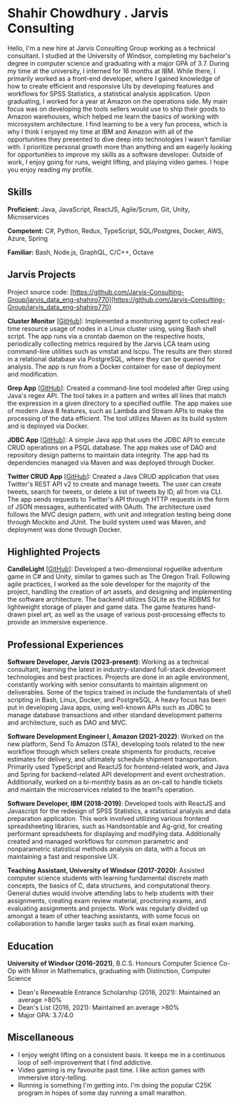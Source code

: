 # Shahir Chowdhury . Jarvis Consulting

Hello, I'm a new hire at Jarvis Consulting Group working as a technical consultant. I studied at the University of Windsor, completing my bachelor's degree in computer science and graduating with a major GPA of 3.7. During my time at the university, I interned for 16 months at IBM. While there, I primarily worked as a front-end developer, where I gained knowledge of how to create efficient and responsive UIs by developing features and workflows for SPSS Statistics, a statistical analysis application. Upon graduating, I worked for a year at Amazon on the operations side.  My main focus was on developing the tools sellers would use to ship their goods to Amazon warehouses, which helped me learn the basics of working with microsystem architecture. I find learning to be a very fun process, which is why I think I enjoyed my time at IBM and Amazon with all of the opportunities they presented to dive deep into technologies I wasn't familiar with. I prioritize personal growth more than anything and am eagerly looking for opportunities to improve my skills as a software developer. Outside of work, I enjoy going for runs, weight lifting, and playing video games. I hope you enjoy reading my profile.

## Skills

**Proficient:** Java, JavaScript, ReactJS, Agile/Scrum, Git, Unity, Microservices

**Competent:** C#, Python, Redux, TypeScript, SQL/Postgres, Docker, AWS, Azure, Spring

**Familiar:** Bash, Node.js, GraphQL, C/C++, Octave

## Jarvis Projects

Project source code: [https://github.com/Jarvis-Consulting-Group/jarvis_data_eng-shahiro770](https://github.com/Jarvis-Consulting-Group/jarvis_data_eng-shahiro770)


**Cluster Monitor** [[GitHub](https://github.com/Jarvis-Consulting-Group/jarvis_data_eng-shahiro770/tree/master/linux_sql)]: Implemented a monitoring agent to collect real-time resource usage of nodes in a Linux cluster using, using Bash shell script. The app runs via a crontab daemon on the respective hosts, periodically collecting metrics required by the Jarvis LCA team using command-line utilities such as vmstat and lscpu. The results are then stored in a relational database via PostgreSQL, where they can be queried for analysis. The app is run from a Docker container for ease of deployment and modification.

**Grep App** [[GitHub](https://github.com/Jarvis-Consulting-Group/jarvis_data_eng-shahiro770/tree/masterhttps://github.com/Jarvis-Consulting-Group/jarvis_data_eng-shahiro770/tree/release/core_java/grep)]: Created a command-line tool modeled after Grep using Java's regex API. The tool takes in a pattern and writes all lines that match the expression in a given directory to a specified outfile. The app makes use of modern Java 8 features, such as Lambda and Stream APIs to make the processing of the data efficient. The tool utilizes Maven as its build system and is deployed via Docker.

**JDBC App** [[GitHub](https://github.com/Jarvis-Consulting-Group/jarvis_data_eng-shahiro770/tree/master/core_java/jdbc)]: A simple Java app that uses the JDBC API to execute CRUD operations on a PSQL database. The app makes use of DAO and repository design patterns to maintain data integrity. The app had its dependencies managed via Maven and was deployed through Docker.

**Twitter CRUD App** [[GitHub](https://github.com/Jarvis-Consulting-Group/jarvis_data_eng-shahiro770/tree/master/core_java/twitter)]: Created a Java CRUD application that uses Twitter's REST API v2 to create and manage tweets. The user can create tweets, search for tweets, or delete a list of tweets by ID, all from via CLI. The app sends requests to Twitter's API through HTTP requests in the form of JSON messages, authenticated with OAuth. The architecture used follows the MVC design pattern, with unit and integration testing being done through Mockito and JUnit. The build system used was Maven, and deployment was done through Docker.


## Highlighted Projects
**CandleLight** [[GitHub](https://github.com/shahiro770/CandleLight)]: Developed a two-dimensional roguelike adventure game in C# and Unity, similar to games such as The Oregon Trail. Following agile practices, I worked as the sole developer for the majority of the project, handling the creation of art assets, and designing and implementing the software architecture. The backend utilizes SQLite as the RDBMS for lightweight storage of player and game data. The game features hand-drawn pixel art, as well as the usage of various post-processing effects to provide an immersive experience.


## Professional Experiences

**Software Developer, Jarvis (2023-present)**: Working as a technical consultant, learning the latest in industry-standard full-stack development technologies and best practices. Projects are done in an agile environment, constantly working with senior consultants to maintain alignment on deliverables. Some of the topics trained in include the fundamentals of shell scripting in Bash, Linux, Docker, and PostgreSQL. A heavy focus has been put in developing Java apps, using well-known APIs such as JDBC to manage database transactions and other standard development patterns and architecture, such as DAO and MVC.

**Software Development Engineer I, Amazon (2021-2022)**: Worked on the new platform, Send To Amazon (STA), developing tools related to the new workflow through which sellers create shipments for products, receive estimates for delivery, and ultimately schedule shipment transportation. Primarily used TypeScript and ReactJS for frontend-related work, and Java and Spring for backend-related API development and event orchestration. Additionally, worked on a bi-monthly basis as an on-call to handle tickets and maintain the microservices related to the team?s operation.

**Software Developer, IBM (2018-2019)**: Developed tools with ReactJS and Javascript for the redesign of SPSS Statistics, a statistical analysis and data preparation application. This work involved utilizing various frontend spreadsheeting libraries, such as Handsontable and Ag-grid, for creating performant spreadsheets for displaying and modifying data. Additionally created and managed workflows for common parametric and nonparametric statistical methods analysis on data, with a focus on maintaining a fast and responsive UX.

**Teaching Assistant, University of Windsor (2017-2020)**: Assisted computer science students with learning fundamental discrete math concepts, the basics of C, data structures, and computational theory. General duties would involve attending labs to help students with their assignments, creating exam review material, proctoring exams, and evaluating assignments and projects. Work was regularly divided up amongst a team of other teaching assistants, with some focus on collaboration to handle larger tasks such as final exam marking.


## Education
**University of Windsor (2016-2021)**, B.C.S. Honours Computer Science Co-Op with Minor in Mathematics, graduating with Distinction, Computer Science
- Dean's Renewable Entrance Scholarship (2016, 2021): Maintained an average >80% 
- Dean's List (2016, 2021): Maintained an average >80%
- Major GPA: 3.7/4.0


## Miscellaneous
- I enjoy weight lifting on a consistent basis. It keeps me in a continuous loop of self-improvement that I find addictive.
- Video gaming is my favourite past time. I like action games with immersive story-telling.
- Running is something I'm getting into. I'm doing the popular C25K program in hopes of some day running a small marathon.